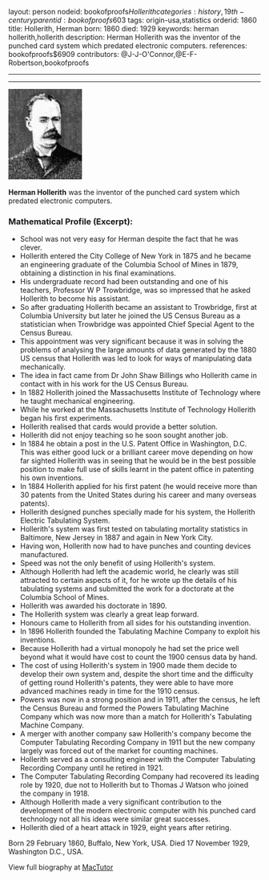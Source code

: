 layout: person
nodeid: bookofproofs$Hollerith
categories: history,19th-century
parentid: bookofproofs$603
tags: origin-usa,statistics
orderid: 1860
title: Hollerith, Herman
born: 1860
died: 1929
keywords: herman hollerith,hollerith
description: Herman Hollerith was the inventor of the punched card system which predated electronic computers.
references: bookofproofs$6909
contributors: @J-J-O'Connor,@E-F-Robertson,bookofproofs

---



---

![Hollerith.jpg](https://github.com/bookofproofs/bookofproofs.github.io/blob/main/_sources/_assets/images/portraits/Hollerith.jpg?raw=true)

**Herman Hollerith** was the inventor of the punched card system which predated electronic computers.

### Mathematical Profile (Excerpt):
* School was not very easy for Herman despite the fact that he was clever.
* Hollerith entered the City College of New York in 1875 and he became an engineering graduate of the Columbia School of Mines in 1879, obtaining a distinction in his final examinations.
* His undergraduate record had been outstanding and one of his teachers, Professor W P Trowbridge, was so impressed that he asked Hollerith to become his assistant.
* So after graduating Hollerith became an assistant to Trowbridge, first at Columbia University but later he joined the US Census Bureau as a statistician when Trowbridge was appointed Chief Special Agent to the Census Bureau.
* This appointment was very significant because it was in solving the problems of analysing the large amounts of data generated by the 1880 US census that Hollerith was led to look for ways of manipulating data mechanically.
* The idea in fact came from Dr John Shaw Billings who Hollerith came in contact with in his work for the US Census Bureau.
* In 1882 Hollerith joined the Massachusetts Institute of Technology where he taught mechanical engineering.
* While he worked at the Massachusetts Institute of Technology Hollerith began his first experiments.
* Hollerith realised that cards would provide a better solution.
* Hollerith did not enjoy teaching so he soon sought another job.
* In 1884 he obtain a post in the U.S. Patent Office in Washington, D.C. This was either good luck or a brilliant career move depending on how far sighted Hollerith was in seeing that he would be in the best possible position to make full use of skills learnt in the patent office in patenting his own inventions.
* In 1884 Hollerith applied for his first patent (he would receive more than 30 patents from the United States during his career and many overseas patents).
* Hollerith designed punches specially made for his system, the Hollerith Electric Tabulating System.
* Hollerith's system was first tested on tabulating mortality statistics in Baltimore, New Jersey in 1887 and again in New York City.
* Having won, Hollerith now had to have punches and counting devices manufactured.
* Speed was not the only benefit of using Hollerith's system.
* Although Hollerith had left the academic world, he clearly was still attracted to certain aspects of it, for he wrote up the details of his tabulating systems and submitted the work for a doctorate at the Columbia School of Mines.
* Hollerith was awarded his doctorate in 1890.
* The Hollerith system was clearly a great leap forward.
* Honours came to Hollerith from all sides for his outstanding invention.
* In 1896 Hollerith founded the Tabulating Machine Company to exploit his inventions.
* Because Hollerith had a virtual monopoly he had set the price well beyond what it would have cost to count the 1900 census data by hand.
* The cost of using Hollerith's system in 1900 made them decide to develop their own system and, despite the short time and the difficulty of getting round Hollerith's patents, they were able to have more advanced machines ready in time for the 1910 census.
* Powers was now in a strong position and in 1911, after the census, he left the Census Bureau and formed the Powers Tabulating Machine Company which was now more than a match for Hollerith's Tabulating Machine Company.
* A merger with another company saw Hollerith's company become the Computer Tabulating Recording Company in 1911 but the new company largely was forced out of the market for counting machines.
* Hollerith served as a consulting engineer with the Computer Tabulating Recording Company until he retired in 1921.
* The Computer Tabulating Recording Company had recovered its leading role by 1920, due not to Hollerith but to Thomas J Watson who joined the company in 1918.
* Although Hollerith made a very significant contribution to the development of the modern electronic computer with his punched card technology not all his ideas were similar great successes.
* Hollerith died of a heart attack in 1929, eight years after retiring.

Born 29 February 1860, Buffalo, New York, USA. Died 17 November 1929, Washington D.C., USA.

View full biography at [MacTutor](https://mathshistory.st-andrews.ac.uk/Biographies/Hollerith/)
